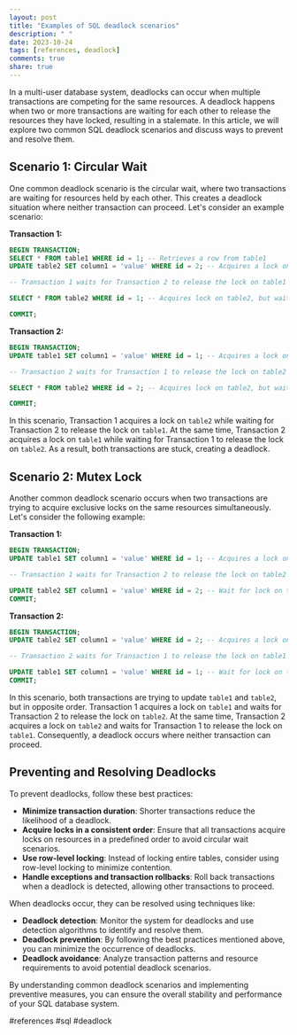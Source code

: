 ```yaml
---
layout: post
title: "Examples of SQL deadlock scenarios"
description: " "
date: 2023-10-24
tags: [references, deadlock]
comments: true
share: true
---
```


In a multi-user database system, deadlocks can occur when multiple transactions are competing for the same resources. A deadlock happens when two or more transactions are waiting for each other to release the resources they have locked, resulting in a stalemate. In this article, we will explore two common SQL deadlock scenarios and discuss ways to prevent and resolve them.

## Scenario 1: Circular Wait

One common deadlock scenario is the circular wait, where two transactions are waiting for resources held by each other. This creates a deadlock situation where neither transaction can proceed. Let's consider an example scenario:

**Transaction 1:**
```sql
BEGIN TRANSACTION;
SELECT * FROM table1 WHERE id = 1; -- Retrieves a row from table1
UPDATE table2 SET column1 = 'value' WHERE id = 2; -- Acquires a lock on table2

-- Transaction 1 waits for Transaction 2 to release the lock on table1

SELECT * FROM table2 WHERE id = 1; -- Acquires lock on table2, but waits for lock on table1 to be released

COMMIT;
```

**Transaction 2:**
```sql
BEGIN TRANSACTION;
UPDATE table1 SET column1 = 'value' WHERE id = 1; -- Acquires a lock on table1

-- Transaction 2 waits for Transaction 1 to release the lock on table2

SELECT * FROM table2 WHERE id = 2; -- Acquires lock on table2, but waits for lock on table1 to be released

COMMIT;
```

In this scenario, Transaction 1 acquires a lock on `table2` while waiting for Transaction 2 to release the lock on `table1`. At the same time, Transaction 2 acquires a lock on `table1` while waiting for Transaction 1 to release the lock on `table2`. As a result, both transactions are stuck, creating a deadlock.

## Scenario 2: Mutex Lock

Another common deadlock scenario occurs when two transactions are trying to acquire exclusive locks on the same resources simultaneously. Let's consider the following example:

**Transaction 1:**
```sql
BEGIN TRANSACTION;
UPDATE table1 SET column1 = 'value' WHERE id = 1; -- Acquires a lock on table1

-- Transaction 1 waits for Transaction 2 to release the lock on table2

UPDATE table2 SET column1 = 'value' WHERE id = 2; -- Wait for lock on table2 indefinitely, creating a deadlock
COMMIT;
```

**Transaction 2:**
```sql
BEGIN TRANSACTION;
UPDATE table2 SET column1 = 'value' WHERE id = 2; -- Acquires a lock on table2

-- Transaction 2 waits for Transaction 1 to release the lock on table1

UPDATE table1 SET column1 = 'value' WHERE id = 1; -- Wait for lock on table1 indefinitely, creating a deadlock
COMMIT;
```

In this scenario, both transactions are trying to update `table1` and `table2`, but in opposite order. Transaction 1 acquires a lock on `table1` and waits for Transaction 2 to release the lock on `table2`. At the same time, Transaction 2 acquires a lock on `table2` and waits for Transaction 1 to release the lock on `table1`. Consequently, a deadlock occurs where neither transaction can proceed.

## Preventing and Resolving Deadlocks

To prevent deadlocks, follow these best practices:

- **Minimize transaction duration**: Shorter transactions reduce the likelihood of a deadlock.
- **Acquire locks in a consistent order**: Ensure that all transactions acquire locks on resources in a predefined order to avoid circular wait scenarios.
- **Use row-level locking**: Instead of locking entire tables, consider using row-level locking to minimize contention.
- **Handle exceptions and transaction rollbacks**: Roll back transactions when a deadlock is detected, allowing other transactions to proceed.

When deadlocks occur, they can be resolved using techniques like:

- **Deadlock detection**: Monitor the system for deadlocks and use detection algorithms to identify and resolve them.
- **Deadlock prevention**: By following the best practices mentioned above, you can minimize the occurrence of deadlocks.
- **Deadlock avoidance**: Analyze transaction patterns and resource requirements to avoid potential deadlock scenarios.

By understanding common deadlock scenarios and implementing preventive measures, you can ensure the overall stability and performance of your SQL database system.

#references #sql #deadlock